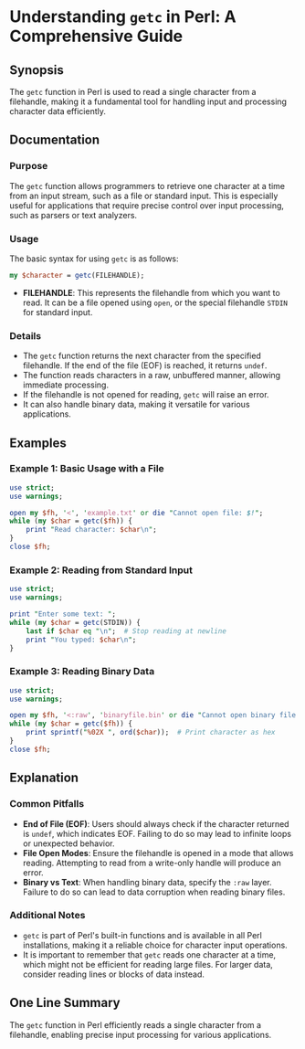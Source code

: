 <!--
Meta Description: # Understanding `getc` in Perl: A Comprehensive Guide ## Synopsis The `getc` function in Perl is used to read a single character from a filehandle, ma...
Meta Keywords: getc, character, perl, filehandle, input
-->

# Understanding `getc` in Perl: A Comprehensive Guide

## Synopsis
The `getc` function in Perl is used to read a single character from a filehandle, making it a fundamental tool for handling input and processing character data efficiently.

## Documentation
### Purpose
The `getc` function allows programmers to retrieve one character at a time from an input stream, such as a file or standard input. This is especially useful for applications that require precise control over input processing, such as parsers or text analyzers.

### Usage
The basic syntax for using `getc` is as follows:

```perl
my $character = getc(FILEHANDLE);
```

- **FILEHANDLE**: This represents the filehandle from which you want to read. It can be a file opened using `open`, or the special filehandle `STDIN` for standard input.

### Details
- The `getc` function returns the next character from the specified filehandle. If the end of the file (EOF) is reached, it returns `undef`.
- The function reads characters in a raw, unbuffered manner, allowing immediate processing.
- If the filehandle is not opened for reading, `getc` will raise an error.
- It can also handle binary data, making it versatile for various applications.

## Examples
### Example 1: Basic Usage with a File
```perl
use strict;
use warnings;

open my $fh, '<', 'example.txt' or die "Cannot open file: $!";
while (my $char = getc($fh)) {
    print "Read character: $char\n";
}
close $fh;
```

### Example 2: Reading from Standard Input
```perl
use strict;
use warnings;

print "Enter some text: ";
while (my $char = getc(STDIN)) {
    last if $char eq "\n";  # Stop reading at newline
    print "You typed: $char\n";
}
```

### Example 3: Reading Binary Data
```perl
use strict;
use warnings;

open my $fh, '<:raw', 'binaryfile.bin' or die "Cannot open binary file: $!";
while (my $char = getc($fh)) {
    print sprintf("%02X ", ord($char));  # Print character as hex
}
close $fh;
```

## Explanation
### Common Pitfalls
- **End of File (EOF)**: Users should always check if the character returned is `undef`, which indicates EOF. Failing to do so may lead to infinite loops or unexpected behavior.
- **File Open Modes**: Ensure the filehandle is opened in a mode that allows reading. Attempting to read from a write-only handle will produce an error.
- **Binary vs Text**: When handling binary data, specify the `:raw` layer. Failure to do so can lead to data corruption when reading binary files.

### Additional Notes
- `getc` is part of Perl's built-in functions and is available in all Perl installations, making it a reliable choice for character input operations.
- It is important to remember that `getc` reads one character at a time, which might not be efficient for reading large files. For larger data, consider reading lines or blocks of data instead.

## One Line Summary
The `getc` function in Perl efficiently reads a single character from a filehandle, enabling precise input processing for various applications.